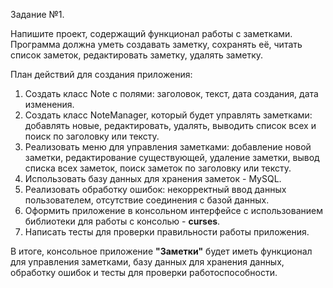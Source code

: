 Задание №1.

Напишите проект, содержащий функционал работы с заметками. 
Программа должна уметь создавать заметку, сохранять её, читать список заметок, редактировать заметку, удалять заметку.

План действий для создания приложения:
1. Создать класс Note с полями: заголовок, текст, дата создания, дата изменения.
2. Создать класс NoteManager, который будет управлять заметками: добавлять новые, редактировать, удалять, выводить список всех и поиск по заголовку или тексту.
3. Реализовать меню для управления заметками: добавление новой заметки, редактирование существующей, удаление заметки, вывод списка всех заметок, поиск заметок по заголовку или тексту.
4. Использовать базу данных для хранения заметок - MySQL.
5. Реализовать обработку ошибок: некорректный ввод данных пользователем, отсутствие соединения с базой данных.
6. Оформить приложение в консольном интерфейсе с использованием библиотеки для работы с консолью - __curses__.
7. Написать тесты для проверки правильности работы приложения.

В итоге, консольное приложение __"Заметки"__ будет иметь функционал для управления заметками, базу данных для хранения данных, обработку ошибок и тесты для проверки работоспособности.